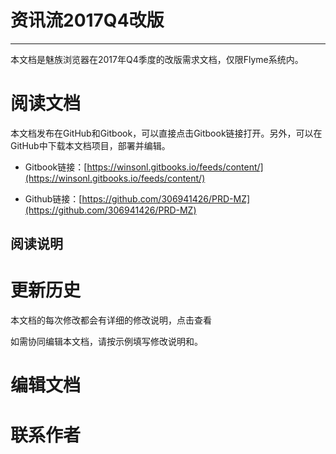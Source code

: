 # 资讯流2017Q4改版

---

本文档是魅族浏览器在2017年Q4季度的改版需求文档，仅限Flyme系统内。

# 阅读文档

本文档发布在GitHub和Gitbook，可以直接点击Gitbook链接打开。另外，可以在GitHub中下载本文档项目，部署并编辑。

* Gitbook链接：[https://winsonl.gitbooks.io/feeds/content/](https://winsonl.gitbooks.io/feeds/content/)

* Github链接：[https://github.com/306941426/PRD-MZ](https://github.com/306941426/PRD-MZ)

## 阅读说明

# 更新历史

本文档的每次修改都会有详细的修改说明，点击查看

如需协同编辑本文档，请按示例填写修改说明和。

# 编辑文档

# 联系作者




